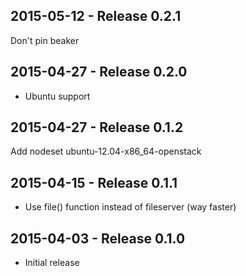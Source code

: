 ## 2015-05-12 - Release 0.2.1

Don't pin beaker

## 2015-04-27 - Release 0.2.0

- Ubuntu support

## 2015-04-27 - Release 0.1.2

Add nodeset ubuntu-12.04-x86_64-openstack

## 2015-04-15 - Release 0.1.1

- Use file() function instead of fileserver (way faster)

## 2015-04-03 - Release 0.1.0

- Initial release
